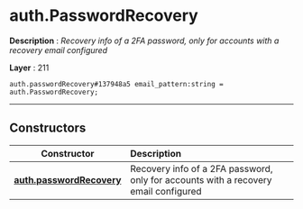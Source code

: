 # auth.PasswordRecovery

**Description** : *Recovery info of a 2FA password, only for accounts with a recovery email configured*

**Layer** : 211

```tl
auth.passwordRecovery#137948a5 email_pattern:string = auth.PasswordRecovery;
```

---

## Constructors

| Constructor | Description |
| :---: | :--- |
| [**auth.passwordRecovery**](constructor/auth.passwordRecovery) | Recovery info of a 2FA password, only for accounts with a recovery email configured |